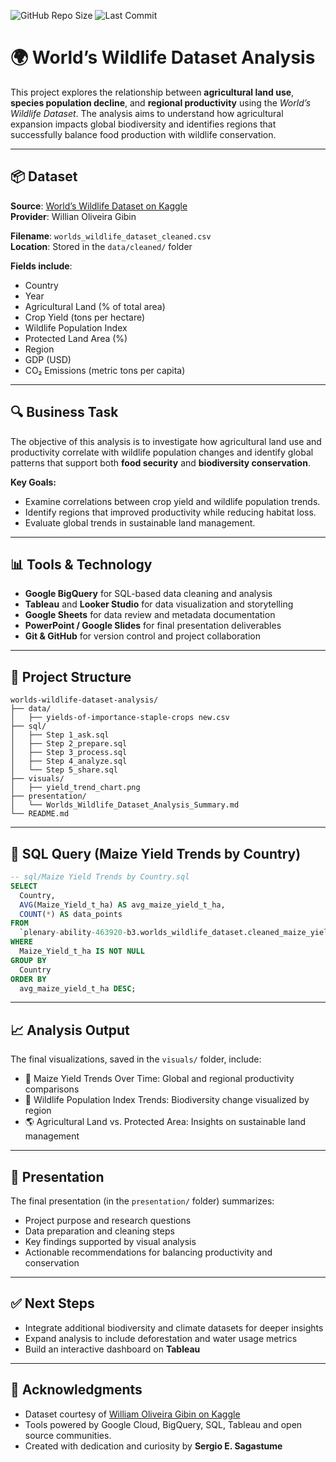 ![GitHub Repo Size](https://img.shields.io/github/repo-size/ssagastume11/worlds-wildlife-dataset-analysis)
![Last Commit](https://img.shields.io/github/last-commit/ssagastume11/worlds-wildlife-dataset-analysis)

# 🌍 World’s Wildlife Dataset Analysis

This project explores the relationship between **agricultural land use**, **species population decline**, and **regional productivity** using the *World’s Wildlife Dataset*. The analysis aims to understand how agricultural expansion impacts global biodiversity and identifies regions that successfully balance food production with wildlife conservation.

---

## 📦 Dataset

**Source**: [World’s Wildlife Dataset on Kaggle](https://www.kaggle.com/datasets/willianoliveiragibin/worlds-wildlife)  
**Provider**: Willian Oliveira Gibin  

**Filename**: `worlds_wildlife_dataset_cleaned.csv`  
**Location**: Stored in the `data/cleaned/` folder  

**Fields include**:
- Country  
- Year  
- Agricultural Land (% of total area)  
- Crop Yield (tons per hectare)  
- Wildlife Population Index  
- Protected Land Area (%)  
- Region  
- GDP (USD)  
- CO₂ Emissions (metric tons per capita)

---

## 🔍 Business Task

The objective of this analysis is to investigate how agricultural land use and productivity correlate with wildlife population changes and identify global patterns that support both **food security** and **biodiversity conservation**.

**Key Goals:**
- Examine correlations between crop yield and wildlife population trends.  
- Identify regions that improved productivity while reducing habitat loss.  
- Evaluate global trends in sustainable land management.

---

## 📊 Tools & Technology

- **Google BigQuery** for SQL-based data cleaning and analysis  
- **Tableau** and **Looker Studio** for data visualization and storytelling  
- **Google Sheets** for data review and metadata documentation  
- **PowerPoint / Google Slides** for final presentation deliverables  
- **Git & GitHub** for version control and project collaboration  

---

## 📁 Project Structure

```plaintext
worlds-wildlife-dataset-analysis/
├── data/
│   ├── yields-of-importance-staple-crops new.csv
├── sql/
│   ├── Step 1_ask.sql
│   ├── Step 2_prepare.sql
│   ├── Step 3_process.sql
│   ├── Step 4_analyze.sql
│   └── Step 5_share.sql
├── visuals/
│   ├── yield_trend_chart.png
├── presentation/
│   └── Worlds_Wildlife_Dataset_Analysis_Summary.md
└── README.md
```

---

## 🧮 SQL Query (Maize Yield Trends by Country)

```sql
-- sql/Maize Yield Trends by Country.sql
SELECT
  Country,
  AVG(Maize_Yield_t_ha) AS avg_maize_yield_t_ha,
  COUNT(*) AS data_points
FROM
  `plenary-ability-463920-b3.worlds_wildlife_dataset.cleaned_maize_yields`
WHERE
  Maize_Yield_t_ha IS NOT NULL
GROUP BY
  Country
ORDER BY
  avg_maize_yield_t_ha DESC;
```

---

## 📈 Analysis Output
The final visualizations, saved in the `visuals/` folder, include:
- 🌾 Maize Yield Trends Over Time: Global and regional productivity comparisons
- 🦁 Wildlife Population Index Trends: Biodiversity change visualized by region
- 🌎 Agricultural Land vs. Protected Area: Insights on sustainable land management

---

## 🧾 Presentation
The final presentation (in the `presentation/` folder) summarizes:
- Project purpose and research questions
- Data preparation and cleaning steps
- Key findings supported by visual analysis
- Actionable recommendations for balancing productivity and conservation

---

## ✅ Next Steps
- Integrate additional biodiversity and climate datasets for deeper insights
- Expand analysis to include deforestation and water usage metrics
- Build an interactive dashboard on **Tableau**

---

## 🙌 Acknowledgments
- Dataset courtesy of [William Oliveira Gibin on Kaggle](https://www.kaggle.com/datasets/willianoliveiragibin/worlds-wildlife)
- Tools powered by Google Cloud, BigQuery, SQL, Tableau and open source communities.
- Created with dedication and curiosity by **Sergio E. Sagastume**
